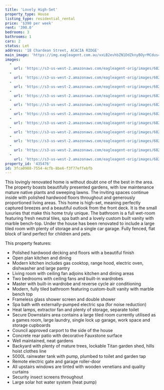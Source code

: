 ```yaml
---
title: 'Lovely High-Set'
property_type: House
listing_type: residential_rental
price: '$390 per week'
rent: '390.0'
bedrooms: 3
bathrooms: 1
cars: 2
status: Let
address: '18 Chardean Street, ACACIA RIDGE'
main_image: 'https://img.eagleagent.com.au/xxLB2evhbZN1DdZknyBOyrMCdus=/1280x854/smart/https://s3-us-west-2.amazonaws.com/eagleagent-orig/images/6824747/421113746-image-M.jpg'
images:
  -
    url: 'https://s3-us-west-2.amazonaws.com/eagleagent-orig/images/6824757/421113746-image-J.jpg'
  -
    url: 'https://s3-us-west-2.amazonaws.com/eagleagent-orig/images/6824756/421113746-image-I.jpg'
  -
    url: 'https://s3-us-west-2.amazonaws.com/eagleagent-orig/images/6824755/421113746-image-H.jpg'
  -
    url: 'https://s3-us-west-2.amazonaws.com/eagleagent-orig/images/6824754/421113746-image-G.jpg'
  -
    url: 'https://s3-us-west-2.amazonaws.com/eagleagent-orig/images/6824753/421113746-image-F.jpg'
  -
    url: 'https://s3-us-west-2.amazonaws.com/eagleagent-orig/images/6824752/421113746-image-E.jpg'
  -
    url: 'https://s3-us-west-2.amazonaws.com/eagleagent-orig/images/6824751/421113746-image-D.jpg'
  -
    url: 'https://s3-us-west-2.amazonaws.com/eagleagent-orig/images/6824750/421113746-image-C.jpg'
  -
    url: 'https://s3-us-west-2.amazonaws.com/eagleagent-orig/images/6824749/421113746-image-B.jpg'
  -
    url: 'https://s3-us-west-2.amazonaws.com/eagleagent-orig/images/6824748/421113746-image-A.jpg'
  -
    url: 'https://s3-us-west-2.amazonaws.com/eagleagent-orig/images/6824747/421113746-image-M.jpg'
property_id: '435476'
id: 3fca0988-7554-4cfb-8be6-f3f77effebfb
---
```

This lovingly renovated home is without doubt one of the best in the area. The property boasts beautifully presented gardens, with low maintenance mature native plants and sweeping lawns. The inviting spaces continue inside with polished hardwood floors throughout and generously proportioned living areas. This home is high-set, meaning perfectly captured breezes and a beautiful outlook from the front deck. It is the small luxuries that make this home truly unique. The bathroom is a full wet-room featuring fresh neutral tiles, spa bath and a lovely custom built vanity with marble bench-top. Under the house has been renovated to include a large tiled room with plenty of storage and a single car garage. Fully fenced, flat block of land perfect for children and pets.

This property features:
* Polished hardwood decking and floors with a beautiful finish
* Open plan kitchen and dining
* Modern kitchen includes gas cooktop, range hood, electric oven, dishwasher and large pantry
* Living room with ceiling fan adjoins kitchen and dining areas
* Two bedrooms with ceiling fans and built-in wardrobes
* Master with built-in wardrobe and reverse cycle air conditioning
* Modern, fully tiled bathroom featuring custom-built vanity with marble bench top
* Frameless glass shower screen and double shower
* Spa bath with externally-pumped electric spa (for noise reduction)
* Heat lamps, extractor fan and plenty of storage, separate toilet
* Secure Downstairs area contains a large tiled room currently utilised as a games room, large laundry, single lock up garage, work space and storage cupboards
* Council approved carport to the side of the house
* Concrete rear patio with decorative Fauxstone surface
* Well maintained, neat gardens
* Backyard with plenty of mature trees, lockable Titan garden shed, hills hoist clothes line
* 5000L rainwater tank with pump, plumbed to toilet and garden tap
* Remote electric gate and garage roller-door
* All upstairs windows are tinted with wooden venetians and quality curtains
* Security insect screens throughout
* Large solar hot water system (heat pump)